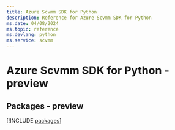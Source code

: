 ```yaml
---
title: Azure Scvmm SDK for Python
description: Reference for Azure Scvmm SDK for Python
ms.date: 04/08/2024
ms.topic: reference
ms.devlang: python
ms.service: scvmm
---
```

# Azure Scvmm SDK for Python - preview
## Packages - preview
[!INCLUDE [packages](scvmm-index.md)]